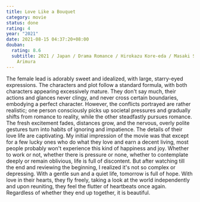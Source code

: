 ```yaml
---
title: Love Like a Bouquet
category: movie
status: done
rating: 4
year: "2021"
date: 2021-08-15 04:37:20+08:00
douban:
  rating: 8.6
  subtitle: 2021 / Japan / Drama Romance / Hirokazu Kore-eda / Masaki Suda, Kasumi
    Arimura
---
```


The female lead is adorably sweet and idealized, with large, starry-eyed expressions. The characters and plot follow a standard formula, with both characters appearing excessively mature. They don't say much, their actions and glances never clingy, and never cross certain boundaries, embodying a perfect character. However, the conflicts portrayed are rather realistic; one person consciously picks up societal pressures and gradually shifts from romance to reality, while the other steadfastly pursues romance. The fresh excitement fades, distances grow, and the nervous, overly polite gestures turn into habits of ignoring and impatience. The details of their love life are captivating. My initial impression of the movie was that except for a few lucky ones who do what they love and earn a decent living, most people probably won't experience this kind of happiness and joy. Whether to work or not, whether there is pressure or none, whether to contemplate deeply or remain oblivious, life is full of discontent. But after watching till the end and reviewing the beginning, I realized it's not so complex or depressing. With a gentle sun and a quiet life, tomorrow is full of hope. With love in their hearts, they fly freely, taking a look at the world independently and upon reuniting, they feel the flutter of heartbeats once again. Regardless of whether they end up together, it is beautiful.
